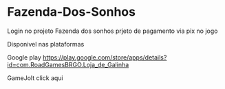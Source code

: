# Fazenda-Dos-Sonhos

Login no projeto Fazenda dos sonhos
prjeto de pagamento via pix no jogo 

Disponivel nas plataformas

Google play
https://play.google.com/store/apps/details?id=com.RoadGamesBRGO.Loja_de_Galinha

GameJolt
<a src="https://gamejolt.com/games/fazenda-dos-sonhos/794374"> click aqui</a>
